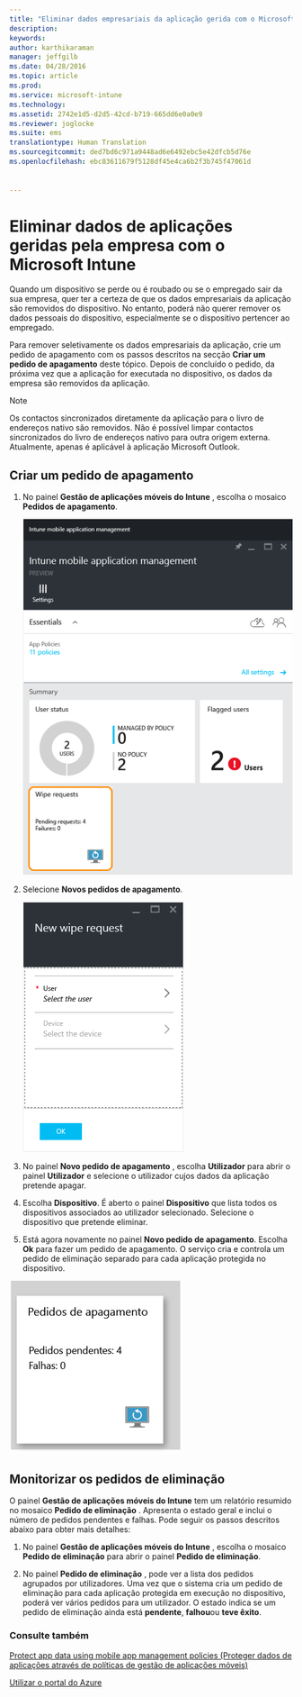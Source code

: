 ```yaml
---
title: "Eliminar dados empresariais da aplicação gerida com o Microsoft Intune | Microsoft Intune"
description: 
keywords: 
author: karthikaraman
manager: jeffgilb
ms.date: 04/28/2016
ms.topic: article
ms.prod: 
ms.service: microsoft-intune
ms.technology: 
ms.assetid: 2742e1d5-d2d5-42cd-b719-665dd6e0a0e9
ms.reviewer: joglocke
ms.suite: ems
translationtype: Human Translation
ms.sourcegitcommit: ded7bd6c971a9448ad6e6492ebc5e42dfcb5d76e
ms.openlocfilehash: ebc83611679f5128df45e4ca6b2f3b745f47061d


---
```


# Eliminar dados de aplicações geridas pela empresa com o Microsoft Intune
Quando um dispositivo se perde ou é roubado ou se o empregado sair da sua empresa, quer ter a certeza de que os dados empresariais da aplicação são removidos do dispositivo. No entanto, poderá não querer remover os dados pessoais do dispositivo, especialmente se o dispositivo pertencer ao empregado.

Para remover seletivamente os dados empresariais da aplicação, crie um pedido de apagamento com os passos descritos na secção **Criar um pedido de apagamento** deste tópico.  Depois de concluído o pedido, da próxima vez que a aplicação for executada no dispositivo, os dados da empresa são removidos da aplicação.
>[!NOTE]
> Os contactos sincronizados diretamente da aplicação para o livro de endereços nativo são removidos. Não é possível limpar contactos sincronizados do livro de endereços nativo para outra origem externa. Atualmente, apenas é aplicável à aplicação Microsoft Outlook.



## Criar um pedido de apagamento

1.  No painel **Gestão de aplicações móveis do Intune** , escolha o mosaico **Pedidos de apagamento**.

    ![Captura de ecrã do painel de gestão de aplicações móveis do Intune com o mosaico Resumo](../media/AppManagement/AzurePortal_MAM_WipeRequests.png)

2.  Selecione **Novos pedidos de apagamento**.

    ![Captura de ecrã do painel Novo pedido de apagamento](../media/AppManagement/AzurePortal_MAM_NewWipeRequest.png)

3.  No painel **Novo pedido de apagamento** , escolha **Utilizador** para abrir o painel **Utilizador** e selecione o utilizador cujos dados da aplicação pretende apagar.

4.  Escolha **Dispositivo**.  É aberto o painel **Dispositivo** que lista todos os dispositivos associados ao utilizador selecionado.  Selecione o dispositivo que pretende eliminar.

5.  Está agora novamente no painel **Novo pedido de apagamento**. Escolha **Ok** para fazer um pedido de apagamento. O serviço cria e controla um pedido de eliminação separado para cada aplicação protegida no dispositivo.


![Captura de ecrã do mosaico Pedidos de apagamento ](../media/AppManagement/AzurePortal_MAM_WipeRequestsSummary.png)

## Monitorizar os pedidos de eliminação
O painel **Gestão de aplicações móveis do Intune** tem um relatório resumido no mosaico **Pedido de eliminação** .  Apresenta o estado geral e inclui o número de pedidos pendentes e falhas. Pode seguir os passos descritos abaixo para obter mais detalhes:

1.  No painel **Gestão de aplicações móveis do Intune** , escolha o mosaico **Pedido de eliminação** para abrir o painel **Pedido de eliminação**.

2.  No painel **Pedido de eliminação** , pode ver a lista dos pedidos agrupados por utilizadores.  Uma vez que o sistema cria um pedido de eliminação para cada aplicação protegida em execução no dispositivo, poderá ver vários pedidos para um utilizador.  O estado indica se um pedido de eliminação ainda está **pendente**, **falhou**ou **teve êxito**.

### Consulte também
[Protect app data using mobile app management policies (Proteger dados de aplicações através de políticas de gestão de aplicações móveis) ](protect-app-data-using-mobile-app-management-policies-with-microsoft-intune.md)

[Utilizar o portal do Azure](azure-portal-for-microsoft-intune-mam-policies.md)



<!--HONumber=Jun16_HO4-->


